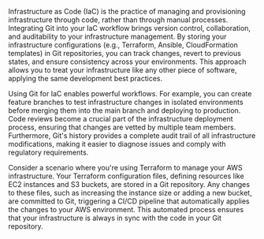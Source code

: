 Infrastructure as Code (IaC) is the practice of managing and provisioning infrastructure through code, rather than through manual processes. Integrating Git into your IaC workflow brings version control, collaboration, and auditability to your infrastructure management. By storing your infrastructure configurations (e.g., Terraform, Ansible, CloudFormation templates) in Git repositories, you can track changes, revert to previous states, and ensure consistency across your environments. This approach allows you to treat your infrastructure like any other piece of software, applying the same development best practices.

Using Git for IaC enables powerful workflows. For example, you can create feature branches to test infrastructure changes in isolated environments before merging them into the main branch and deploying to production. Code reviews become a crucial part of the infrastructure deployment process, ensuring that changes are vetted by multiple team members. Furthermore, Git's history provides a complete audit trail of all infrastructure modifications, making it easier to diagnose issues and comply with regulatory requirements.

Consider a scenario where you're using Terraform to manage your AWS infrastructure. Your Terraform configuration files, defining resources like EC2 instances and S3 buckets, are stored in a Git repository. Any changes to these files, such as increasing the instance size or adding a new bucket, are committed to Git, triggering a CI/CD pipeline that automatically applies the changes to your AWS environment. This automated process ensures that your infrastructure is always in sync with the code in your Git repository.
